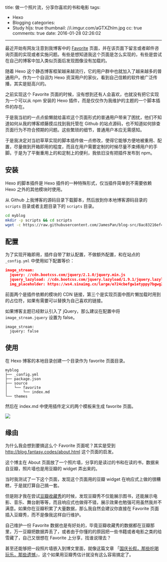 title: 做一个照片流，分享你喜欢的书和电影
tags:
  - Hexo
  - Blogging
categories:
  - Study
hljs: true
thumbnail: //i.imgur.com/aGTXZhIm.jpg
cc: true
comments: true
date: 2016-01-28 02:26:02
---

最近开始有网友注意到我博客中的 [Favorite][1] 页面，并在该页面下留言或者邮件咨询页面的实现或者实施问题。有些是想知道我这个页面是怎么实现的，有些是尝试在自己的博客中加入类似页面后发现图像没有加载的。

随着 Hexo 这个静态博客框架越来越流行，它的用户群中也就加入了越来越多的普通用户。作为一个自诩为 Hexo 资深用户的家伙，看到自己信赖的软件被广泛传播，其实是挺高兴的。

<!-- more --><!-- indicate-the-source -->

之前实现这个 Favorite 页面的时候，没有想到还有人会喜欢，也就没有把它实现为一个可以从 npm 安装的 Hexo 插件，而是仅仅作为我维护的主题的一个脚本插件的存在。

于是我当初的一点点偷懒就给喜欢这个页面形式的普通用户带来了困扰，他们不知道如何从我的博客顺藤摸瓜找到我托管在 Github 的站点源码，也不知道如何排查页面行为不符合预期的问题。这些繁琐的细节，普通用户本应无需感知。

于是我决定对当初草草实现的脚本插件做一点修改，使得它能够方便地被重用、配置，尽量做到开箱即用的程度，而且在用户需要定制的时候尽量不束缚用户的手脚。于是为了平衡重用上的和定制上的便利，我依旧没有把插件发布到 npm。

## 安装 ##

Hexo 的脚本插件是 Hexo 插件的一种特殊形式，仅当插件简单到不需要依赖 Hexo 之外的其他模块时使用。

从 Github 上我博客的源码目录下载脚本，然后放到你本地博客源码目录的 `scripts` 目录或者主题目录下的 `scripts` 目录。

```bash
cd myblog
mkdir -p scripts && cd scripts
wget -c https://raw.githubusercontent.com/JamesPan/blog-src/8ac83216ef4f2904d326ec7cddcf7adba56d9757/themes/icarus/scripts/image-stream.js
```

## 配置 ##

为了实现开箱即用，插件自带了默认配置，不做额外配置，和在站点的 `_config.yml` 中使用如下配置等价：

```json
image_stream:
  jquery: //cdn.bootcss.com/jquery/2.1.0/jquery.min.js
  jquery_lazyload: //cdn.bootcss.com/jquery.lazyload/1.9.1/jquery.lazyload.min.js
  img_placeholder: https://ws4.sinaimg.cn/large/e724cbefgw1etyppy7bgwg2001001017.gif
```

前面两个是插件依赖的模块的 CDN 链接，第三个是实现页面中图片懒加载时用到的占位符，如果有需要可以替换为自己喜欢的链接。

如果博客主题已经默认引入了 jQuery，那么建议在配置中将 `image_stream.jquery` 设置为 false。

```
image_stream:
  jquery: false
```

## 使用 ##

在 Hexo 博客的本地目录创建一个目录作为 favorite 页面目录。

```
myblog
├── _config.yml
├── package.json
├── source
│   └── favorite
│       └── index.md
└── themes
```

然后在 index.md 中使用插件定义的两个模板来生成 favorite 页面。

![](//i.imgur.com/r2EVe1y.png)

## 缘由 ##

为什么我会想到要搞这么个 Favorite 页面呢？其实是受到 <http://blog.fantasy.codes/about.html> 这个页面的启发。

这个博主在 About 页面放了一个照片墙，分享的是读过的书和在读的书，数据来自豆瓣，照片墙也是用豆瓣的 widget 弄出来的。

当时我测试了一下这个页面，发现这个页面用的豆瓣 widget 在响应式上做的很糟糕，于是就打算自己搞一套。

但是刚才我在尝试[豆瓣收藏秀][2]的时候，发现豆瓣秀不仅能展示图书，还能展示电影、音乐、舞台剧等等，而且响应式也做得不错，展示效果也勉强可用虽然我并不满意。如果你在豆瓣积累了大量数据，那么我自然会建议你直接在 Favorite 页面插入豆瓣秀，而不是像我这样自行维护。

自己维护一份 Favorite 数据也是有好处的，毕竟豆瓣收藏秀的数据都在豆瓣那里，万一豆瓣把数据弄丢了，或者由于你懂的的原因把一些书籍或者电影之类的给雪藏了，自己又很想在 Favorite 上分享，找谁说理去？

甚至还能够把一段照片墙嵌入到博文里面，就像这篇文章 「[国庆长假，那些吃喝玩乐，那些遗憾][3]」，这个如果用豆瓣秀估计就没有这么容易搞定了。


[1]: /favorite/
[2]: https://www.douban.com/service/badgemakerjs
[3]: /2015/10/07/the-national-days-of-2015/



